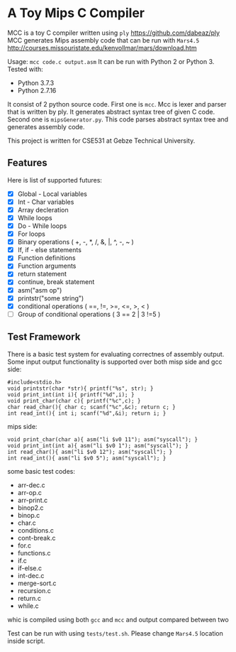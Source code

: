 # A Toy Mips C Compiler

MCC is a toy C compiler written using `ply` https://github.com/dabeaz/ply 
MCC generates Mips assembly code that can be run with `Mars4.5` http://courses.missouristate.edu/kenvollmar/mars/download.htm 

Usage: `mcc code.c output.asm`
It can be run with Python 2 or Python 3.
Tested with: 
* Python 3.7.3
* Python 2.7.16

It consist of 2 python source code. 
First one is `mcc`. Mcc is lexer and parser that is written by ply. 
It generates abstract syntax tree of given C code.
Second one is `mipsGenerator.py`. 
This code parses abstract syntax tree and generates assembly code.

This project is written for CSE531 at Gebze Technical University.

## Features

Here is list of supported futures:

- [x] Global - Local variables 
- [x] Int - Char variables
- [x] Array decleration
- [x] While loops
- [x] Do - While loops
- [x] For loops
- [x] Binary operations ( +, -, *, /, &, |, ^, -, ~ )
- [x] If, if - else statements
- [x] Function definitions
- [x] Function arguments
- [x] return statement
- [x] continue, break statement
- [x] asm("asm op") 
- [x] printstr("some string") 
- [x] conditional operations ( ==, !=, >=, <=, >, < )
- [ ] Group of conditional operations ( 3 == 2 | 3 !=5 )

## Test Framework

There is a basic test system for evaluating correctnes of assembly output.
Some input output functionality is supported over both misp side and gcc side:
```
#include<stdio.h>
void printstr(char *str){ printf("%s", str); }
void print_int(int i){ printf("%d",i); }
void print_char(char c){ printf("%c",c); }
char read_char(){ char c; scanf("%c",&c); return c; }
int read_int(){ int i; scanf("%d",&i); return i; }
```

mips side:
```
void print_char(char a){ asm("li $v0 11"); asm("syscall"); }
void print_int(int a){ asm("li $v0 1"); asm("syscall"); }
int read_char(){ asm("li $v0 12"); asm("syscall"); }
int read_int(){ asm("li $v0 5"); asm("syscall"); }
```

some basic test codes:
* arr-dec.c
* arr-op.c
* arr-print.c
* binop2.c
* binop.c
* char.c
* conditions.c
* cont-break.c
* for.c
* functions.c
* if.c
* if-else.c
* int-dec.c
* merge-sort.c
* recursion.c
* return.c
* while.c

whic is compiled using both `gcc` and `mcc` and output compared between two

Test can be run with using `tests/test.sh`.
Please change `Mars4.5` location inside script.


